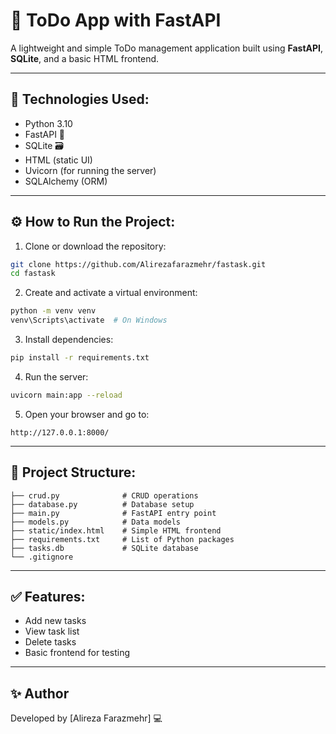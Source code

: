 
# 📝 ToDo App with FastAPI

A lightweight and simple ToDo management application built using **FastAPI**, **SQLite**, and a basic HTML frontend.

---

## 🧰 Technologies Used:
- Python 3.10
- FastAPI 🚀
- SQLite 🗃️
- HTML (static UI)
- Uvicorn (for running the server)
- SQLAlchemy (ORM)

---

## ⚙️ How to Run the Project:

1. Clone or download the repository:
```bash
git clone https://github.com/Alirezafarazmehr/fastask.git
cd fastask
```

2. Create and activate a virtual environment:
```bash
python -m venv venv
venv\Scripts\activate  # On Windows
```

3. Install dependencies:
```bash
pip install -r requirements.txt
```

4. Run the server:
```bash
uvicorn main:app --reload
```

5. Open your browser and go to:
```
http://127.0.0.1:8000/
```

---

## 📂 Project Structure:

```
├── crud.py              # CRUD operations
├── database.py          # Database setup
├── main.py              # FastAPI entry point
├── models.py            # Data models
├── static/index.html    # Simple HTML frontend
├── requirements.txt     # List of Python packages
├── tasks.db             # SQLite database
└── .gitignore
```

---

## ✅ Features:

- Add new tasks
- View task list
- Delete tasks
- Basic frontend for testing

---

## ✨ Author

Developed by [Alireza Farazmehr] 💻
